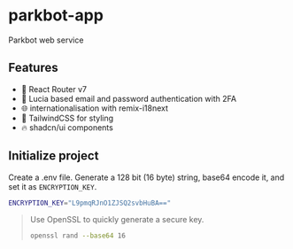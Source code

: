 # parkbot-app

Parkbot web service

## Features

- 🚀 React Router v7
- 🔐 Lucia based email and password authentication with 2FA
- 🌐 internationalisation with remix-i18next
- 🎉 TailwindCSS for styling
- 🔥 shadcn/ui components

## Initialize project

Create a .env file. Generate a 128 bit (16 byte) string, base64 encode it, and set it as `ENCRYPTION_KEY`.

```bash
ENCRYPTION_KEY="L9pmqRJnO1ZJSQ2svbHuBA=="
```

> Use OpenSSL to quickly generate a secure key.
>
> ```bash
> openssl rand --base64 16
> ```